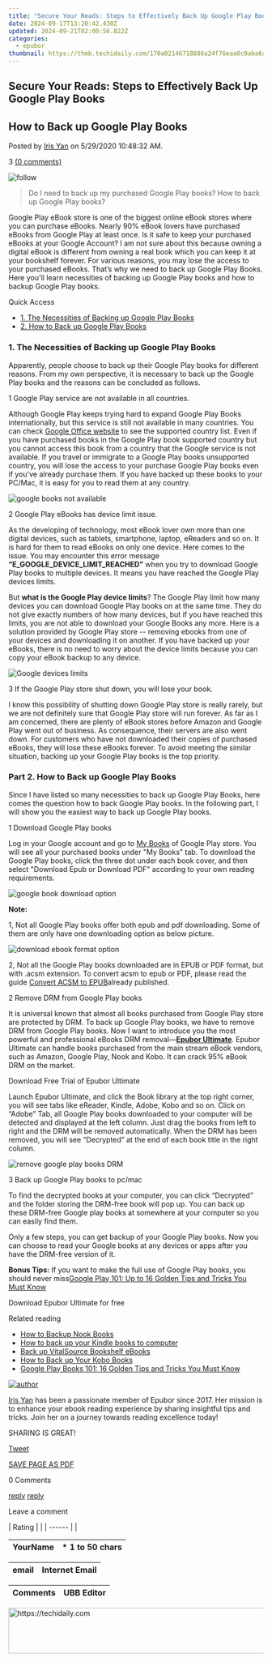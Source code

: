 ```yaml
---
title: "Secure Your Reads: Steps to Effectively Back Up Google Play Books"
date: 2024-09-17T13:20:42.430Z
updated: 2024-09-21T02:00:56.822Z
categories:
  - epubor
thumbnail: https://thmb.techidaily.com/170a02146718886a24f76eaa0c0aba6ab58e23eceef32078422970e554d48bd8.jpg
---
```


## Secure Your Reads: Steps to Effectively Back Up Google Play Books

## How to Back up Google Play Books

Posted by [Iris Yan](https://www.facebook.com/iris.yan.16718) on 5/29/2020 10:48:32 AM.

3 [(0 comments)](http://www.epubor.com/#comment-area) 

![follow](http://www.epubor.com/images/follow.png)

> Do I need to back up my purchased Google Play books? How to back up Google Play books?

Google Play eBook store is one of the biggest online eBook stores where you can purchase eBooks. Nearly 90% eBook lovers have purchased eBooks from Google Play at least once. Is it safe to keep your purchased eBooks at your Google Account? I am not sure about this because owning a digital eBook is different from owning a real book which you can keep it at your bookshelf forever. For various reasons, you may lose the access to your purchased eBooks. That’s why we need to back up Google Play Books. Here you'll learn necessities of backing up Google Play books and how to backup Google Play books. 

Quick Access

* [1\. The Necessities of Backing up Google Play Books](https://tools.techidaily.com/epubor/products/)
* [2\. How to Back up Google Play Books](https://tools.techidaily.com/epubor/products/)

### 1\. The Necessities of Backing up Google Play Books

Apparently, people choose to back up their Google Play books for different reasons. From my own perspective, it is necessary to back up the Google Play books and the reasons can be concluded as follows.

1 Google Play service are not available in all countries. 

 Although Google Play keeps trying hard to expand Google Play Books internationally, but this service is still not available in many countries. You can check [Google Office website](https://support.google.com/books/partner/table/6052428) to see the supported country list. Even if you have purchased books in the Google Play book supported country but you cannot access this book from a country that the Google service is not available. If you travel or immigrate to a Google Play books unsupported country, you will lose the access to your purchase Google Play books even if you've already purchase them. If you have backed up these books to your PC/Mac, it is easy for you to read them at any country.

![google books not available](http://www.epubor.com/images/uppic/google-books-service-not-available.png)

2 Google Play eBooks has device limit issue. 

As the developing of technology, most eBook lover own more than one digital devices, such as tablets, smartphone, laptop, eReaders and so on. It is hard for them to read eBooks on only one device. Here comes to the issue. You may encounter this error message **“E\_GOOGLE\_DEVICE\_LIMIT\_REACHED”** when you try to download Google Play books to multiple devices. It means you have reached the Google Play devices limits. 

But **what is the Google Play device limits**? The Google Play limit how many devices you can download Google Play books on at the same time. They do not give exactly numbers of how many devices, but if you have reached this limits, you are not able to download your Google Books any more. Here is a solution provided by Google Play store -- removing ebooks from one of your devices and downloading it on another. If you have backed up your eBooks, there is no need to worry about the device limits because you can copy your eBook backup to any device. 

![Google devices limits](http://www.epubor.com/images/uppic/google-device-limits.png)

3 If the Google Play store shut down, you will lose your book. 

I know this possibility of shutting down Google Play store is really rarely, but we are not definitely sure that Google Play store will run forever. As far as I am concerned, there are plenty of eBook stores before Amazon and Google Play went out of business. As consequence, their servers are also went down. For customers who have not downloaded their copies of purchased eBooks, they will lose these eBooks forever. To avoid meeting the similar situation, backing up your Google Play books is the top priority.

### Part 2\. How to Back up Google Play Books

Since I have listed so many necessities to back up Google Play Books, here comes the question how to back Google Play books. In the following part, I will show you the easiest way to back up Google Play books. 

1 Download Google Play books 

Log in your Google account and go to [My Books](https://play.google.com/books) of Google Play store. You will see all your purchased books under "My Books" tab. To download the Google Play books, click the three dot under each book cover, and then select "Download Epub or Download PDF" according to your own reading requirements.

![google book download option](http://www.epubor.com/images/uppic/google-book-download-option.png)

**Note:**   

 1, Not all Google Play books offer both epub and pdf downloading. Some of them are only have one downloading option as below picture.

![download ebook format option](http://www.epubor.com/images/uppic/google-books-downloading-option.png)

2, Not all the Google Play books downloaded are in EPUB or PDF format, but with .acsm extension. To convert acsm to epub or PDF, please read the guide [Convert ACSM to EPUB](https://tools.techidaily.com/epubor/products/)already published.

2 Remove DRM from Google Play books 

It is universal known that almost all books purchased from Google Play store are protected by DRM. To back up Google Play books, we have to remove DRM from Google Play books. Now I want to introduce you the most powerful and professional eBooks DRM removal—[**Epubor Ultimate**](https://www.epubor.com). Epubor Ultimate can handle books purchased from the main stream eBook vendors, such as Amazon, Google Play, Nook and Kobo. It can crack 95% eBook DRM on the market. 

Download Free Trial of Epubor Ultimate

[](https://tools.techidaily.com/epubor/ultimate/) [](https://tools.techidaily.com/epubor/ultimate/) 

Launch Epubor Ultimate, and click the Book library at the top right corner, you will see tabs like eReader, Kindle, Adobe, Kobo and so on. Click on “Adobe” Tab, all Google Play books downloaded to your computer will be detected and displayed at the left column. Just drag the books from left to right and the DRM will be removed automatically. When the DRM has been removed, you will see “Decrypted” at the end of each book title in the right column. 

![remove google play books DRM](http://www.epubor.com/images/uppic/remove-DRM-from-google-play-books.png)

3 Back up Google Play books to pc/mac 

To find the decrypted books at your computer, you can click “Decrypted” and the folder storing the DRM-free book will pop up. You can back up these DRM-free Google play books at somewhere at your computer so you can easily find them.

Only a few steps, you can get backup of your Google Play books. Now you can choose to read your Google books at any devices or apps after you have the DRM-free version of it. 

**Bonus Tips:** If you want to make the full use of Google Play books, you should never miss[Google Play 101: Up to 16 Golden Tips and Tricks You Must Know](https://tools.techidaily.com/epubor/products/)

Download Epubor Ultimate for free

[](https://tools.techidaily.com/epubor/ultimate/) [](https://tools.techidaily.com/epubor/ultimate/) 

Related reading

* [How to Backup Nook Books](https://tools.techidaily.com/epubor/products/)
* [How to back up your Kindle books to computer](https://tools.techidaily.com/epubor/products/)
* [Back up VitalSource Bookshelf eBooks](https://tools.techidaily.com/epubor/products/)
* [How to Back up Your Kobo Books](https://tools.techidaily.com/epubor/products/)
* [Google Play Books 101: 16 Golden Tips and Tricks You Must Know](https://tools.techidaily.com/epubor/products/)
[](https://tools.techidaily.com/epubor/products/)
[](https://tools.techidaily.com/epubor/products/)

[](https://tools.techidaily.com/epubor/products/)

[](https://tools.techidaily.com/epubor/products/)

[![author](http://www.epubor.com/images/uppic/iris.png)](https://tools.techidaily.com/epubor/products/)

[](https://tools.techidaily.com/epubor/products/)

[](https://tools.techidaily.com/epubor/products/)[Iris Yan](https://www.facebook.com/iris.yan.16718) has been a passionate member of Epubor since 2017\. Her mission is to enhance your ebook reading experience by sharing insightful tips and tricks. Join her on a journey towards reading excellence today!

SHARING IS GREAT!

[Tweet](https://twitter.com/share) 

[SAVE PAGE AS PDF](https://tools.techidaily.com/epubor/products/) 

0 Comments

[reply](https://tools.techidaily.com/epubor/products/) [reply](https://tools.techidaily.com/epubor/products/) 

Leave a comment

| Rating |  |
| ------ |  |

| YourName | \*  1 to 50 chars |
| -------- | ----------------- |

| email | Internet Email |
| ----- | -------------- |

| Comments | UBB Editor |
| -------- | ---------- |

<ins class="adsbygoogle"
     style="display:block"
     data-ad-format="autorelaxed"
     data-ad-client="ca-pub-7571918770474297"
     data-ad-slot="1223367746"></ins>

<ins class="adsbygoogle"
     style="display:block"
     data-ad-client="ca-pub-7571918770474297"
     data-ad-slot="8358498916"
     data-ad-format="auto"
     data-full-width-responsive="true"></ins>



<!-- affiliate ads begin -->
<a href="https://appsumo.8odi.net/c/5597632/2043661/7443" target="_top" id="2043661">
  <img src="//a.impactradius-go.com/display-ad/7443-2043661" border="0" alt="https://techidaily.com" width="728" height="90"/>
</a>
<img height="0" width="0" src="https://appsumo.8odi.net/i/5597632/2043661/7443" style="position:absolute;visibility:hidden;" border="0" />
<!-- affiliate ads end -->

